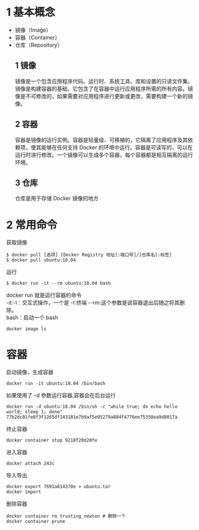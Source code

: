 # 1 基本概念
- 镜像（Image）
- 容器（Container）
- 仓库（Repository）
    ## 1 镜像
    镜像是一个包含应用程序代码、运行时、系统工具、库和设置的只读文件集。镜像是构建容器的基础，它包含了在容器中运行应用程序所需的所有内容。镜像是不可修改的，如果需要对应用程序进行更新或更改，需要构建一个新的镜像。
    ## 2 容器
    容器是镜像的运行实例。容器是轻量级、可移植的，它隔离了应用程序及其依赖项，使其能够在任何支持 Docker 的环境中运行。容器是可读写的，可以在运行时进行修改。一个镜像可以生成多个容器，每个容器都是相互隔离的运行环境。
    ## 3 仓库
    仓库是用于存储 Docker 镜像的地方

# 2 常用命令
获取镜像  
```shell
$ docker pull [选项] [Docker Registry 地址[:端口号]/]仓库名[:标签]
$ docker pull ubuntu:18.04
```
运行
```shell
$ docker run -it --rm ubuntu:18.04 bash
```
docker run 就是运行容器的命令  
-it:-i：交互式操作，一个是 -t 终端
--rm:这个参数是说容器退出后随之将其删除。  
bash：启动一个 bash 
```shell
docker image ls
```

# 容器
启动镜像，生成容器
```shell
docker run -it ubuntu:18.04 /bin/bash
```
如果使用了 -d 参数运行容器,容器会在后台运行
```shell
docker run -d ubuntu:18.04 /bin/sh -c "while true; do echo hello world; sleep 1; done"
77b2dc01fe0f3f1265df143181e7b9af5e05279a884f4776ee75350ea9d8017a
```
终止容器
```shell
docker container stop 9218f20d20fe
```
进入容器
```shell
docker attach 243c
```
导入导出
```shell
docker export 7691a814370e > ubuntu.tar
docker import 
```
删除容器
```shell
docker container rm trusting_newton # 删除一个
docker container prune
```